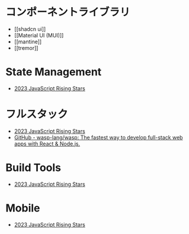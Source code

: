 # コンポーネントライブラリ
- [[shadcn ui]]
- [[Material UI (MUI)]]
- [[mantine]]
- [[tremor]]

# State Management
- [2023 JavaScript Rising Stars](https://risingstars.js.org/2023/en#section-statemanagement)

# フルスタック
- [2023 JavaScript Rising Stars](https://risingstars.js.org/2023/en#section-nodejs-framework)
- [GitHub - wasp-lang/wasp: The fastest way to develop full-stack web apps with React & Node.js.](https://github.com/wasp-lang/wasp)

# Build Tools
- [2023 JavaScript Rising Stars](https://risingstars.js.org/2023/en#section-build)

# Mobile
- [2023 JavaScript Rising Stars](https://risingstars.js.org/2023/en#section-mobile)